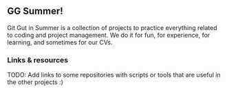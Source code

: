 ## GG Summer!
Git Gut in Summer is a collection of projects to practice everything related to coding and project management. We do it for fun, for experience, for learning, and sometimes for our CVs.



### Links & resources
TODO: Add links to some repositories with scripts or tools that are useful in the other projects :)
